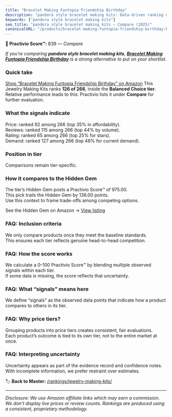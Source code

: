 ```yaml
---
title: "Bracelet Making Funtopia Friendship Birthday"
description: "pandora style bracelet making kits: Data-driven ranking using the Practivio Score™. Positioned by quality, value, demand, findability, momentum."
keywords: ["pandora style bracelet making kits"]
seo_title: "pandora style bracelet making kits — Compare (2025)"
canonicalURL: "/products/bracelet-making-funtopia-friendship-birthday-B0CX8CFGRY/"
---
```


**🛒 Practivio Score™:** 839 — _Compare_


*If you're comparing **pandora style bracelet making kits**, **[Bracelet Making Funtopia Friendship Birthday](https://www.amazon.com/dp/B0CX8CFGRY?tag=practivio-20)** is a strong alternative to put on your shortlist.*
### Quick take
[Shop “Bracelet Making Funtopia Friendship Birthday” on Amazon](https://www.amazon.com/dp/B0CX8CFGRY?tag=practivio-20)
This Jewelry Making Kits ranks **126 of 266**, inside the **Balanced Choice tier**.  
Relative performance leads to this: Practivio lists it under **Compare** for further evaluation.

### What the signals indicate
Price: ranked 92 among 266 (top 35% in affordability).  
Reviews: ranked 115 among 266 (top 44% by volume).  
Rating: ranked 65 among 266 (top 25% for stars).  
Demand: ranked 127 among 266 (top 48% for current demand).

### Position in tier
Comparisons remain tier-specific.

### How it compares to the Hidden Gem
The tier’s Hidden Gem posts a Practivio Score™ of 975.00.  
This pick trails the Hidden Gem by 136.00 points.  
Use this context to frame trade-offs among competing options.  

See the Hidden Gem on Amazon → [View listing](https://www.amazon.com/dp/B07M6CDS77?tag=practivio-20)

### FAQ: Inclusion criteria
We only compare products once they meet the baseline standards.  
This ensures each tier reflects genuine head-to-head competition.

### FAQ: How the score works
We calculate a 0–100 Practivio Score™ by blending multiple observed signals within each tier.  
If some data is missing, the score reflects that uncertainty.

### FAQ: What “signals” means here
We define “signals” as the observed data points that indicate how a product compares to others in its tier.

### FAQ: Why price tiers?
Grouping products into price tiers creates consistent, fair evaluations.  
Each product’s outcome is tied to its own tier, not to the entire market at once.

### FAQ: Interpreting uncertainty
Uncertainty appears as part of the evidence record and confidence notes.  
With incomplete information, we prefer restraint over estimates.

<!-- Missing template for Compare/CompareWithinPriceClass -->


🏷️ **Back to Master:** [/rankings/jewelry-making-kits/](/rankings/jewelry-making-kits/)

---
_Disclosure: We use Amazon affiliate links which may earn a commission. We don’t display live prices or review counts. Rankings are produced using a consistent, proprietary methodology._
